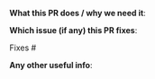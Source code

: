 <!--  Thanks for sending a pull request!  Here are some tips for you:

1. If this is your first PR against Ansible-NAS, please read our contributor guidelines - https://github.com/davestephens/ansible-nas/blob/main/CONTRIBUTING.md.
2. Ensure you have tested new functionality using tests/test-vagrant.sh.
3. If the PR is unfinished, add `WIP:` at the beginning of the title or use the Github Draft PR feature.

-->

**What this PR does / why we need it**:



**Which issue (if any) this PR fixes**:

Fixes #

**Any other useful info**:
